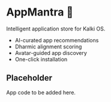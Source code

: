 # AppMantra 📱

Intelligent application store for Kalki OS.
- AI-curated app recommendations
- Dharmic alignment scoring
- Avatar-guided app discovery
- One-click installation

## Placeholder

App code to be added here. 